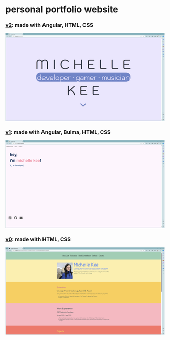 # personal portfolio website

### [v2](https://github.com/Tokibun/tokibun.github.io/tree/v2): made with Angular, HTML, CSS
![](./src/assets/img/v2/v2-home.png)

### [v1](https://github.com/Tokibun/tokibun.github.io): made with Angular, Bulma, HTML, CSS
![](./src/assets/img/v1/v1-home.png)

### [v0](https://github.com/Tokibun/Tokibun.github.io-v1): made with HTML, CSS
![](./src/assets/img/v0/v0-1.png)

